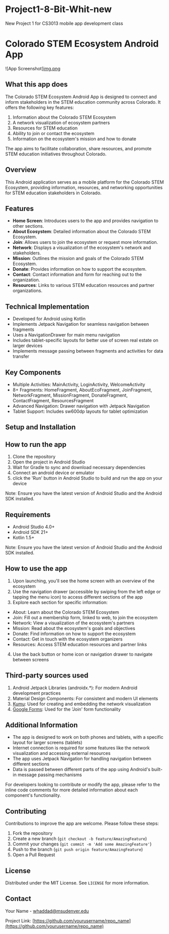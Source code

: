 # Project1-8-Bit-Whit-new
New Project 1 for CS3013 mobile app development class
# Colorado STEM Ecosystem Android App

![App Screenshot][img.png](img.png)

## What this app does

The Colorado STEM Ecosystem Android App is designed to connect and inform stakeholders in the STEM education community across Colorado. It offers the following key features:

1. Information about the Colorado STEM Ecosystem
2. A network visualization of ecosystem partners
3. Resources for STEM education
4. Ability to join or contact the ecosystem
5. Information on the ecosystem's mission and how to donate

The app aims to facilitate collaboration, share resources, and promote STEM education initiatives throughout Colorado.

## Overview

This Android application serves as a mobile platform for the Colorado STEM Ecosystem, providing information, resources, and networking opportunities for STEM education stakeholders in Colorado.

## Features

- **Home Screen**: Introduces users to the app and provides navigation to other sections.
- **About Ecosystem**: Detailed information about the Colorado STEM Ecosystem.
- **Join**: Allows users to join the ecosystem or request more information.
- **Network**: Displays a visualization of the ecosystem's network and stakeholders.
- **Mission**: Outlines the mission and goals of the Colorado STEM Ecosystem.
- **Donate**: Provides information on how to support the ecosystem.
- **Contact**: Contact information and form for reaching out to the organization.
- **Resources**: Links to various STEM education resources and partner organizations.

## Technical Implementation

- Developed for Android using Kotlin
- Implements Jetpack Navigation for seamless navigation between fragments
- Uses a NavigationDrawer for main menu navigation
- Includes tablet-specific layouts for better use of screen real estate on larger devices
- Implements message passing between fragments and activities for data transfer

## Key Components

- Multiple Activities: MainActivity, LoginActivity, WelcomeActivity
- 8+ Fragments: HomeFragment, AboutEcoFragment, JoinFragment, NetworkFragment, MissionFragment, DonateFragment, ContactFragment, ResourcesFragment
- Advanced Navigation: Drawer navigation with Jetpack Navigation
- Tablet Support: Includes sw600dp layouts for tablet optimization

## Setup and Installation
## How to run the app

1. Clone the repository
2. Open the project in Android Studio
3. Wait for Gradle to sync and download necessary dependencies
4. Connect an android device or emulator
3. click the 'Run' button in Android Studio to build and run the app on your device

Note: Ensure you have the latest version of Android Studio and the Android SDK installed.

## Requirements

- Android Studio 4.0+
- Android SDK 21+
- Kotlin 1.5+

Note: Ensure you have the latest version of Android Studio and the Android SDK installed.

## How to use the app

1. Upon launching, you'll see the home screen with an overview of the ecosystem
2. Use the navigation drawer (accessible by swiping from the left edge or tapping the menu icon) to access different sections of the app
3. Explore each section for specific information:
- About: Learn about the Colorado STEM Ecosystem
- Join: Fill out a membership form, linked to web, to join the ecosystem
- Network: View a visualization of the ecosystem's partners
- Mission: Read about the ecosystem's goals and objectives
- Donate: Find information on how to support the ecosystem
- Contact: Get in touch with the ecosystem organizers
- Resources: Access STEM education resources and partner links
4. Use the back button or home icon or navigation drawer to navigate between screens

## Third-party sources used

1. Android Jetpack Libraries (androidx.*): For modern Android development practices
2. Material Design Components: For consistent and modern UI elements
3. [Kumu](https://kumu.io/): Used for creating and embedding the network visualization
4. [Google Forms](https://www.google.com/forms/about/): Used for the 'Join' form functionality

## Additional Information

- The app is designed to work on both phones and tablets, with a specific layout for larger screens (tablets)
- Internet connection is required for some features like the network visualization and accessing external resources
- The app uses Jetpack Navigation for handling navigation between different sections
- Data is passed between different parts of the app using Android's built-in message passing mechanisms

For developers looking to contribute or modify the app, please refer to the inline code comments for more detailed information about each component's functionality.
## Contributing

Contributions to improve the app are welcome. Please follow these steps:

1. Fork the repository
2. Create a new branch (`git checkout -b feature/AmazingFeature`)
3. Commit your changes (`git commit -m 'Add some AmazingFeature'`)
4. Push to the branch (`git push origin feature/AmazingFeature`)
5. Open a Pull Request

## License

Distributed under the MIT License. See `LICENSE` for more information.

## Contact

Your Name - whaddad@msudenver.edu

Project Link: [https://github.com/yourusername/repo_name](https://github.com/yourusername/repo_name)
